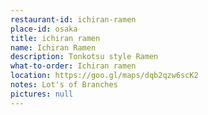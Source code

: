 ```yaml
---
restaurant-id: ichiran-ramen
place-id: osaka
title: ichiran ramen
name: Ichiran Ramen
description: Tonkotsu style Ramen
what-to-order: Ichiran ramen
location: https://goo.gl/maps/dqb2qzw6scK2
notes: Lot's of Branches
pictures: null
---
```

